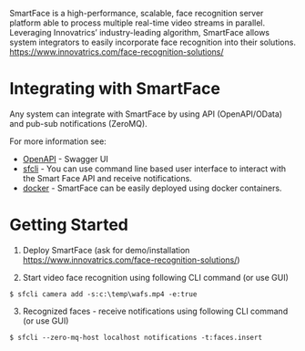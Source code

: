 SmartFace is a high-performance, scalable, face recognition server platform able to process multiple real-time video streams in parallel. Leveraging Innovatrics’ industry-leading algorithm, SmartFace allows system integrators to easily incorporate face recognition into their solutions. https://www.innovatrics.com/face-recognition-solutions/

# Integrating with SmartFace
Any system can integrate with SmartFace by using API (OpenAPI/OData) and pub-sub notifications (ZeroMQ).

For more information see:
* [OpenAPI](https://innovatrics.github.io/smartface/?url=https://raw.githubusercontent.com/innovatrics/smartface/SmartFace_5_2024_12_13/api/swagger.json) - Swagger UI
* [sfcli](https://github.com/innovatrics/sfcli) - You can use command line based user interface to interact with the Smart Face API and receive notifications.
* [docker](sf-docker) - SmartFace can be easily deployed using docker containers. 

# Getting Started
1. Deploy SmartFace (ask for demo/installation https://www.innovatrics.com/face-recognition-solutions/)

2. Start video face recognition using following CLI command (or use GUI)
```
$ sfcli camera add -s:c:\temp\wafs.mp4 -e:true
```

3. Recognized faces - receive notifications using following CLI command (or use GUI)
```
$ sfcli --zero-mq-host localhost notifications -t:faces.insert
```
